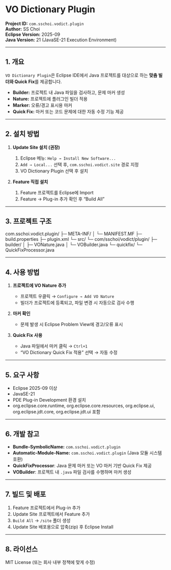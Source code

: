# VO Dictionary Plugin

**Project ID:** `com.sschoi.vodict.plugin`  
**Author:** SS Choi  
**Eclipse Version:** 2025-09  
**Java Version:** 21 (JavaSE-21 Execution Environment)

---

## 1. 개요

`VO Dictionary Plugin`은 Eclipse IDE에서 Java 프로젝트를 대상으로 하는 **맞춤 빌더와 Quick Fix**를 제공합니다.

- **Builder:** 프로젝트 내 Java 파일을 검사하고, 문제 마커 생성  
- **Nature:** 프로젝트에 플러그인 빌더 적용  
- **Marker:** 오류/경고 표시용 마커  
- **Quick Fix:** 마커 또는 코드 문제에 대한 자동 수정 기능 제공  

---

## 2. 설치 방법

1. **Update Site 설치 (권장)**  
   1. Eclipse 메뉴: `Help → Install New Software...`  
   2. `Add → Local...` 선택 후, `com.sschoi.vodict.site` 경로 지정  
   3. VO Dictionary Plugin 선택 후 설치  

2. **Feature 직접 설치**  
   1. Feature 프로젝트를 Eclipse에 Import  
   2. Feature → Plug-in 추가 확인 후 “Build All”  

---

## 3. 프로젝트 구조

com.sschoi.vodict.plugin/
├─ META-INF/
│ └─ MANIFEST.MF
├─ build.properties
├─ plugin.xml
└─ src/
└─ com/sschoi/vodict/plugin/
├─ builder/
│ ├─ VONature.java
│ └─ VOBuilder.java
└─ quickfix/
└─ QuickFixProcessor.java



---

## 4. 사용 방법

1. **프로젝트에 VO Nature 추가**
   - 프로젝트 우클릭 → `Configure → Add VO Nature`  
   - 빌더가 프로젝트에 등록되고, 파일 변경 시 자동으로 검사 수행

2. **마커 확인**
   - 문제 발생 시 Eclipse Problem View에 경고/오류 표시

3. **Quick Fix 사용**
   - Java 파일에서 마커 클릭 → `Ctrl+1`  
   - “VO Dictionary Quick Fix 적용” 선택 → 자동 수정

---

## 5. 요구 사항

- Eclipse 2025-09 이상
- JavaSE-21
- PDE Plug-in Development 환경 설치
- org.eclipse.core.runtime, org.eclipse.core.resources, org.eclipse.ui, org.eclipse.jdt.core, org.eclipse.jdt.ui 포함

---

## 6. 개발 참고

- **Bundle-SymbolicName:** `com.sschoi.vodict.plugin`  
- **Automatic-Module-Name:** `com.sschoi.vodict.plugin` (Java 모듈 시스템 호환)  
- **QuickFixProcessor**: Java 문제 마커 또는 VO 마커 기반 Quick Fix 제공  
- **VOBuilder**: 프로젝트 내 `.java` 파일 검사를 수행하며 마커 생성

---

## 7. 빌드 및 배포

1. Feature 프로젝트에서 Plug-in 추가  
2. Update Site 프로젝트에서 Feature 추가  
3. `Build All` → `/site` 폴더 생성  
4. Update Site 배포용으로 압축(zip) 후 Eclipse Install

---

## 8. 라이선스

MIT License (또는 회사 내부 정책에 맞게 수정)


